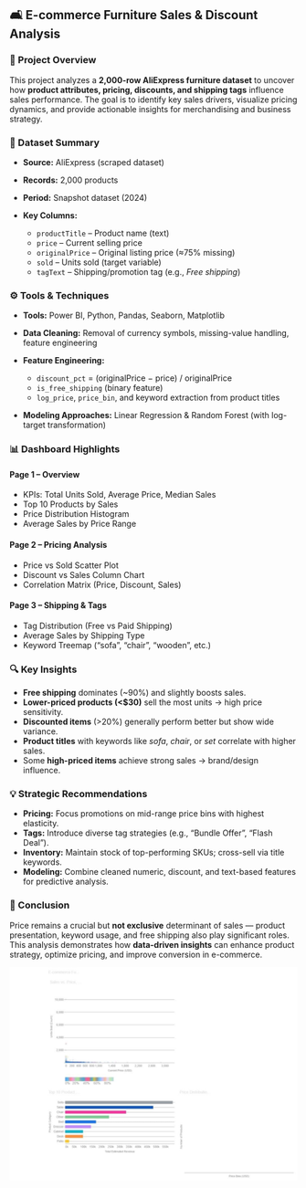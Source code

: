 
## 🛋️ E-commerce Furniture Sales & Discount Analysis

### 📘 Project Overview

This project analyzes a **2,000-row AliExpress furniture dataset** to uncover how **product attributes, pricing, discounts, and shipping tags** influence sales performance. The goal is to identify key sales drivers, visualize pricing dynamics, and provide actionable insights for merchandising and business strategy.

### 🧾 Dataset Summary

* **Source:** AliExpress (scraped dataset)
* **Records:** 2,000 products
* **Period:** Snapshot dataset (2024)
* **Key Columns:**

  * `productTitle` – Product name (text)
  * `price` – Current selling price
  * `originalPrice` – Original listing price (≈75% missing)
  * `sold` – Units sold (target variable)
  * `tagText` – Shipping/promotion tag (e.g., *Free shipping*)

### ⚙️ Tools & Techniques

* **Tools:** Power BI, Python, Pandas, Seaborn, Matplotlib
* **Data Cleaning:** Removal of currency symbols, missing-value handling, feature engineering
* **Feature Engineering:**

  * `discount_pct` = (originalPrice − price) / originalPrice
  * `is_free_shipping` (binary feature)
  * `log_price`, `price_bin`, and keyword extraction from product titles
* **Modeling Approaches:** Linear Regression & Random Forest (with log-target transformation)

### 📊 Dashboard Highlights

#### Page 1 – Overview

* KPIs: Total Units Sold, Average Price, Median Sales
* Top 10 Products by Sales
* Price Distribution Histogram
* Average Sales by Price Range

#### Page 2 – Pricing Analysis

* Price vs Sold Scatter Plot
* Discount vs Sales Column Chart
* Correlation Matrix (Price, Discount, Sales)

#### Page 3 – Shipping & Tags

* Tag Distribution (Free vs Paid Shipping)
* Average Sales by Shipping Type
* Keyword Treemap (“sofa”, “chair”, “wooden”, etc.)

### 🔍 Key Insights

* **Free shipping** dominates (~90%) and slightly boosts sales.
* **Lower-priced products (<$30)** sell the most units → high price sensitivity.
* **Discounted items** (>20%) generally perform better but show wide variance.
* **Product titles** with keywords like *sofa*, *chair*, or *set* correlate with higher sales.
* Some **high-priced items** achieve strong sales → brand/design influence.

### 💡 Strategic Recommendations

* **Pricing:** Focus promotions on mid-range price bins with highest elasticity.
* **Tags:** Introduce diverse tag strategies (e.g., “Bundle Offer”, “Flash Deal”).
* **Inventory:** Maintain stock of top-performing SKUs; cross-sell via title keywords.
* **Modeling:** Combine cleaned numeric, discount, and text-based features for predictive analysis.

### 🧮 Conclusion

Price remains a crucial but **not exclusive** determinant of sales — product presentation, keyword usage, and free shipping also play significant roles.
This analysis demonstrates how **data-driven insights** can enhance product strategy, optimize pricing, and improve conversion in e-commerce.

![alt image](https://github.com/smdafreed9949-commits/E-commerce-furniture-and-sales-discount-analysis/blob/666cf74dc880772d3fd12602ea97991c6e4682cc/WhatsApp%20Image%202025-10-23%20at%2022.31.00_a7d08124.jpg)
